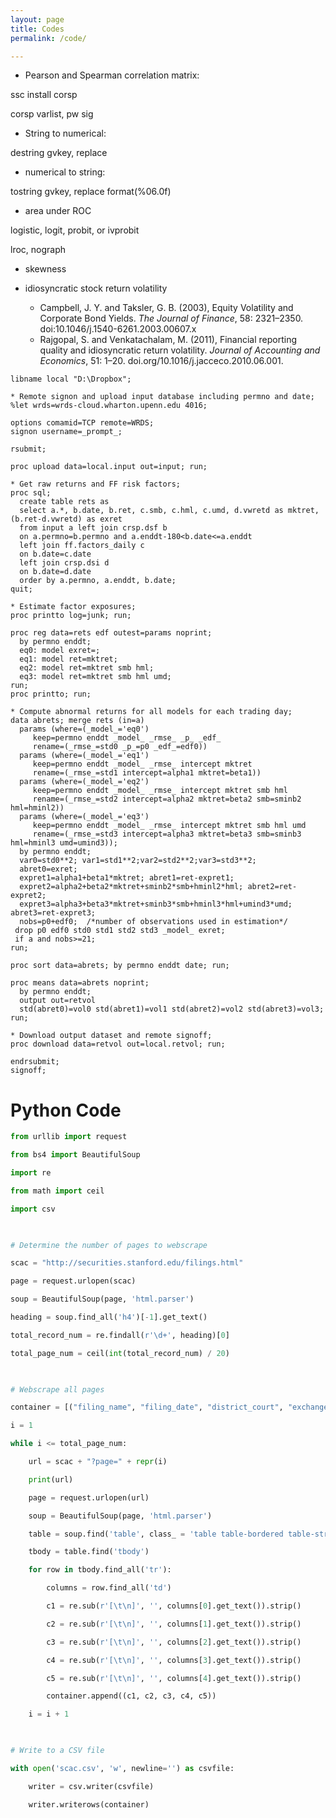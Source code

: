 ```yaml
---
layout: page
title: Codes
permalink: /code/

---
```




- Pearson and Spearman correlation matrix:

ssc install corsp

corsp varlist, pw sig



- String to numerical:

destring gvkey, replace

- numerical to string:

tostring gvkey, replace format(%06.0f)



- area under ROC

logistic, logit, probit, or ivprobit

lroc, nograph



- skewness



- idiosyncratic stock return volatility
  - Campbell, J. Y. and Taksler, G. B. (2003), Equity Volatility and Corporate Bond Yields. *The Journal of Finance*, 58: 2321–2350. doi:10.1046/j.1540-6261.2003.00607.x
  - Rajgopal, S. and Venkatachalam, M. (2011), Financial reporting quality and idiosyncratic return volatility. *Journal of Accounting and Economics*, 51: 1–20. doi.org/10.1016/j.jacceco.2010.06.001.

```SAS
libname local "D:\Dropbox";
 
* Remote signon and upload input database including permno and date;
%let wrds=wrds-cloud.wharton.upenn.edu 4016;
 
options comamid=TCP remote=WRDS;
signon username=_prompt_;
 
rsubmit;
 
proc upload data=local.input out=input; run;
 
* Get raw returns and FF risk factors;
proc sql;
  create table rets as
  select a.*, b.date, b.ret, c.smb, c.hml, c.umd, d.vwretd as mktret, (b.ret-d.vwretd) as exret
  from input a left join crsp.dsf b
  on a.permno=b.permno and a.enddt-180<b.date<=a.enddt
  left join ff.factors_daily c
  on b.date=c.date
  left join crsp.dsi d
  on b.date=d.date
  order by a.permno, a.enddt, b.date;
quit;
 
* Estimate factor exposures;
proc printto log=junk; run;
 
proc reg data=rets edf outest=params noprint;
  by permno enddt;
  eq0: model exret=;
  eq1: model ret=mktret;
  eq2: model ret=mktret smb hml;
  eq3: model ret=mktret smb hml umd;
run;
proc printto; run;
 
* Compute abnormal returns for all models for each trading day;
data abrets; merge rets (in=a)
  params (where=(_model_='eq0')
     keep=permno enddt _model_ _rmse_ _p_ _edf_
     rename=(_rmse_=std0 _p_=p0 _edf_=edf0))
  params (where=(_model_='eq1')
     keep=permno enddt _model_ _rmse_ intercept mktret
     rename=(_rmse_=std1 intercept=alpha1 mktret=beta1))
  params (where=(_model_='eq2')
     keep=permno enddt _model_ _rmse_ intercept mktret smb hml
     rename=(_rmse_=std2 intercept=alpha2 mktret=beta2 smb=sminb2 hml=hminl2))
  params (where=(_model_='eq3')
     keep=permno enddt _model_ _rmse_ intercept mktret smb hml umd
     rename=(_rmse_=std3 intercept=alpha3 mktret=beta3 smb=sminb3 hml=hminl3 umd=umind3));
  by permno enddt;
  var0=std0**2; var1=std1**2;var2=std2**2;var3=std3**2;
  abret0=exret;
  expret1=alpha1+beta1*mktret; abret1=ret-expret1;
  expret2=alpha2+beta2*mktret+sminb2*smb+hminl2*hml; abret2=ret-expret2;
  expret3=alpha3+beta3*mktret+sminb3*smb+hminl3*hml+umind3*umd; abret3=ret-expret3;
  nobs=p0+edf0;  /*number of observations used in estimation*/
 drop p0 edf0 std0 std1 std2 std3 _model_ exret;
 if a and nobs>=21;
run;
 
proc sort data=abrets; by permno enddt date; run;
 
proc means data=abrets noprint;
  by permno enddt;
  output out=retvol
  std(abret0)=vol0 std(abret1)=vol1 std(abret2)=vol2 std(abret3)=vol3;
run;
 
* Download output dataset and remote signoff;
proc download data=retvol out=local.retvol; run;
 
endrsubmit;
signoff;
```







# Python Code

```python
from urllib import request

from bs4 import BeautifulSoup

import re

from math import ceil

import csv

 

# Determine the number of pages to webscrape

scac = "http://securities.stanford.edu/filings.html"

page = request.urlopen(scac)

soup = BeautifulSoup(page, 'html.parser')

heading = soup.find_all('h4')[-1].get_text()

total_record_num = re.findall(r'\d+', heading)[0]

total_page_num = ceil(int(total_record_num) / 20)

 

# Webscrape all pages

container = [("filing_name", "filing_date", "district_court", "exchange", "ticker")]

i = 1

while i <= total_page_num:

    url = scac + "?page=" + repr(i)

    print(url)

    page = request.urlopen(url)

    soup = BeautifulSoup(page, 'html.parser')

    table = soup.find('table', class_ = 'table table-bordered table-striped table-hover')

    tbody = table.find('tbody')

    for row in tbody.find_all('tr'):

        columns = row.find_all('td')

        c1 = re.sub(r'[\t\n]', '', columns[0].get_text()).strip()

        c2 = re.sub(r'[\t\n]', '', columns[1].get_text()).strip()

        c3 = re.sub(r'[\t\n]', '', columns[2].get_text()).strip()

        c4 = re.sub(r'[\t\n]', '', columns[3].get_text()).strip()

        c5 = re.sub(r'[\t\n]', '', columns[4].get_text()).strip()

        container.append((c1, c2, c3, c4, c5))

    i = i + 1

 

# Write to a CSV file

with open('scac.csv', 'w', newline='') as csvfile:

    writer = csv.writer(csvfile)

    writer.writerows(container)

```

